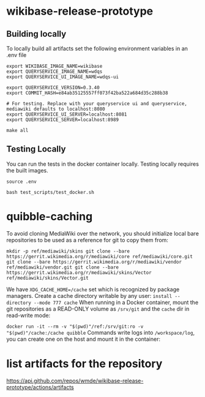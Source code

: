# wikibase-release-prototype

## Building locally
To locally build all artifacts set the following environment variables in an .env file

```
export WIKIBASE_IMAGE_NAME=wikibase
export QUERYSERVICE_IMAGE_NAME=wdqs
export QUERYSERVICE_UI_IMAGE_NAME=wdqs-ui

export QUERYSERVICE_VERSION=0.3.40
export COMMIT_HASH=e84ab35125557ff073f42ba522a684d35c288b38

# For testing. Replace with your queryservice ui and queryservice, mediawiki defaults to localhost:8080
export QUERYSERVICE_UI_SERVER=localhost:8081
export QUERYSERVICE_SERVER=localhost:8989
```

```
make all
```

## Testing Locally

You can run the tests in the docker container locally. Testing locally requires the built images.

```
source .env
```

```
bash test_scripts/test_docker.sh
```

# quibble-caching

To avoid cloning MediaWiki over the network, you should initialize local bare
repositories to be used as a reference for git to copy them from:

`
mkdir -p ref/mediawiki/skins
git clone --bare https://gerrit.wikimedia.org/r/mediawiki/core ref/mediawiki/core.git
git clone --bare https://gerrit.wikimedia.org/r/mediawiki/vendor ref/mediawiki/vendor.git
git clone --bare https://gerrit.wikimedia.org/r/mediawiki/skins/Vector ref/mediawiki/skins/Vector.git
`

We have `XDG_CACHE_HOME=/cache` set which is recognized by package managers.
Create a cache directory writable by any user:
`
install --directory --mode 777 cache
`
When running in a Docker container, mount the git repositories as a READ-ONLY
volume as `/srv/git` and the `cache` dir in read-write mode:

`
    docker run -it --rm -v "$(pwd)"/ref:/srv/git:ro -v "$(pwd)"/cache:/cache quibble
`
Commands write logs into `/workspace/log`, you can create one on the host and
mount it in the container:

# list artifacts for the repository

https://api.github.com/repos/wmde/wikibase-release-prototype/actions/artifacts
